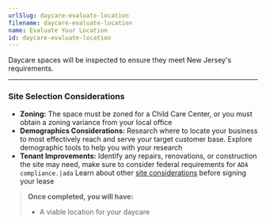 ```yaml
---
urlSlug: daycare-evaluate-location
filename: daycare-evaluate-location
name: Evaluate Your Location
id: daycare-evaluate-location
---
```

Daycare spaces will be inspected to ensure they meet New Jersey's requirements.

---
### Site Selection Considerations
- **Zoning:** The space must be zoned for a Child Care Center, or you must obtain a zoning variance from your local office
- **Demographics Considerations:** Research where to locate your business to most effectively reach and serve your target customer base. Explore demographic tools to help you with your research
- **Tenant Improvements:** Identify any repairs, renovations, or construction the site may need, make sure to consider federal requirements for `ADA compliance.|ada` Learn about other [site considerations](https://business.nj.gov/pages/leasing-tips) before signing your lease

>**Once completed, you will have:**
>- A viable location for your daycare
